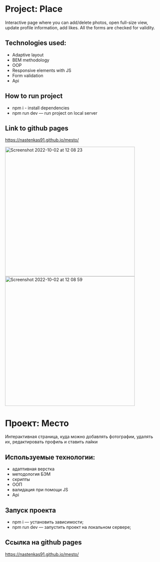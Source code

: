 # Project: Place
Interactive page where you can add/delete photos, open full-size view,
update profile information, add likes. All the forms are checked for validity.

## Technologies used:
* Adaptive layout
* BEM methodology
* OOP
* Responsive elements with JS
* Form validation
* Api

## How to run project
* npm i - install dependencies
* npm run dev — run project on local server

## Link to github pages
https://nastenkas91.github.io/mesto/

<img width="425" alt="Screenshot 2022-10-02 at 12 08 23" src="https://user-images.githubusercontent.com/56136113/193446843-3ee704af-0281-4674-af29-95bbed3c79a0.png">
<img width="425" alt="Screenshot 2022-10-02 at 12 08 59" src="https://user-images.githubusercontent.com/56136113/193446848-12eb7542-d637-4453-b763-c8000e847d58.png">

# Проект: Место
Интерактивная страница, куда можно добавлять фотографии, удалять их, редактировать профиль и ставить лайки

## Используемые технологии:
* адаптивная верстка
* методология БЭМ
* скрипты
* ООП
* валидация при помощи JS
* Api

## Запуск проекта
* npm i — установить зависимости;
* npm run dev — запустить проект на локальном сервере;

## Ссылка на github pages
https://nastenkas91.github.io/mesto/


